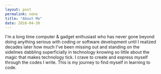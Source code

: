 ```yaml
---
layout: post
permalink: none
title: "About Me"
date: 2016-04-30
---
```


I'm a long time computer & gadget enthusiast who has never gone beyond doing anything serious with coding or software development until I realized decades later how much I've been missing out and standing on the sidelines dabbling superficially in technology knowing so little about the magic that makes technology tick.
I crave to create and express myself through the codes I write.  This is my journey to find myself in learning to code.